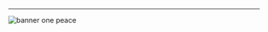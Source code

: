 --------------------------------------------------------------------------------------------------

![banner one peace](https://user-images.githubusercontent.com/61975395/126219077-34e804ce-6b90-44df-994c-8cea35db3bc0.gif)

